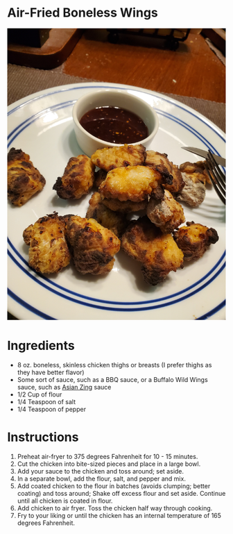 # Air-Fried Boneless Wings

![Finished Boneless Wings](./air_fried_boneless_wings.jpg)

# Ingredients

* 8 oz. boneless, skinless chicken thighs or breasts (I prefer thighs as they have better flavor)
* Some sort of sauce, such as a BBQ sauce, or a Buffalo Wild Wings sauce, such as [Asian Zing](https://www.amazon.com/Buffalo-Wild-Wings-Sauce-Asian/dp/B00CS98L52) sauce
* 1/2 Cup of flour
* 1/4 Teaspoon of salt
* 1/4 Teaspoon of pepper

# Instructions

1. Preheat air-fryer to 375 degrees Fahrenheit for 10 - 15 minutes.
1. Cut the chicken into bite-sized pieces and place in a large bowl.
1. Add your sauce to the chicken and toss around; set aside.
1. In a separate bowl, add the flour, salt, and pepper and mix.
1. Add coated chicken to the flour in batches (avoids clumping; better coating) and toss around; Shake off excess flour and set aside. Continue until all chicken is coated in flour.
1. Add chicken to air fryer. Toss the chicken half way through cooking.
1. Fry to your liking or until the chicken has an internal temperature of 165 degrees Fahrenheit.
